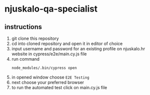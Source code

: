 # njuskalo-qa-specialist
## instructions
1. git clone this repository
2. cd into cloned repository and open it in editor of choice
3. input username and password for an existing profile on njuskalo.hr website in cypress/e2e/main.cy.js file
4. run command
    ```bash
    node_modules/.bin/cypress open
    ```
5. in opened window choose `E2E Testing`
6. next choose your preferred browser
7. to run the automated test click on main.cy.js file
